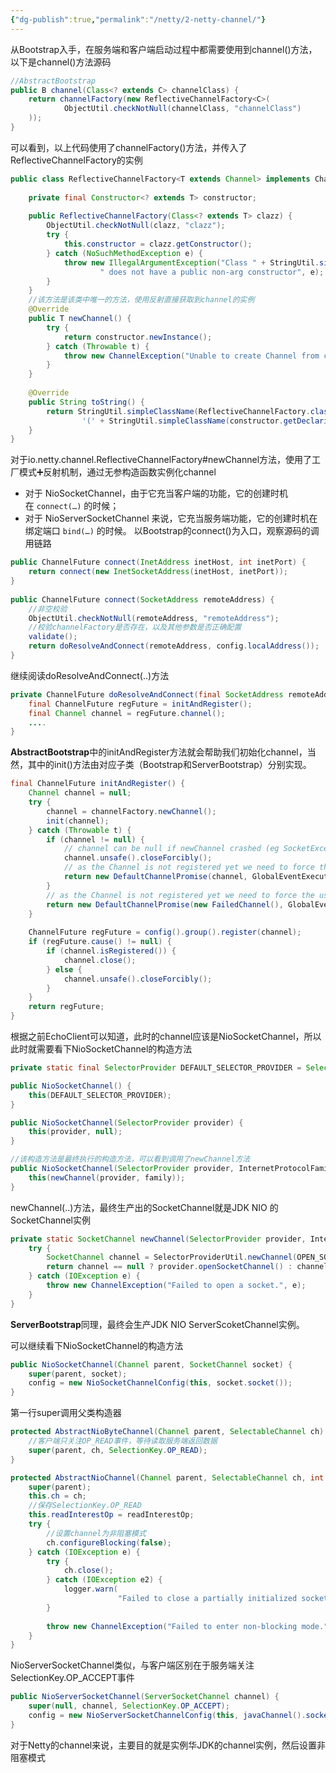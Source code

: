 ```yaml
---
{"dg-publish":true,"permalink":"/netty/2-netty-channel/"}
---
```



从Bootstrap入手，在服务端和客户端启动过程中都需要使用到channel()方法，以下是channel()方法源码
```Java
//AbstractBootstrap
public B channel(Class<? extends C> channelClass) {  
    return channelFactory(new ReflectiveChannelFactory<C>(  
            ObjectUtil.checkNotNull(channelClass, "channelClass")  
    ));  
}
```
可以看到，以上代码使用了channelFactory()方法，并传入了ReflectiveChannelFactory的实例

```Java
public class ReflectiveChannelFactory<T extends Channel> implements ChannelFactory<T> {  
  
    private final Constructor<? extends T> constructor;  
  
    public ReflectiveChannelFactory(Class<? extends T> clazz) {  
        ObjectUtil.checkNotNull(clazz, "clazz");  
        try {  
            this.constructor = clazz.getConstructor();  
        } catch (NoSuchMethodException e) {  
            throw new IllegalArgumentException("Class " + StringUtil.simpleClassName(clazz) +  
                    " does not have a public non-arg constructor", e);  
        }  
    }  
	//该方法是该类中唯一的方法，使用反射直接获取到channel的实例
    @Override  
    public T newChannel() {  
        try {  
            return constructor.newInstance();  
        } catch (Throwable t) {  
            throw new ChannelException("Unable to create Channel from class " + constructor.getDeclaringClass(), t);  
        }  
    }  
  
    @Override  
    public String toString() {  
        return StringUtil.simpleClassName(ReflectiveChannelFactory.class) +  
                '(' + StringUtil.simpleClassName(constructor.getDeclaringClass()) + ".class)";  
    }  
}
```

对于io.netty.channel.ReflectiveChannelFactory#newChannel方法，使用了工厂模式➕反射机制，通过无参构造函数实例化channel
- 对于 NioSocketChannel，由于它充当客户端的功能，它的创建时机在 `connect(…)` 的时候；
- 对于 NioServerSocketChannel 来说，它充当服务端功能，它的创建时机在绑定端口 `bind(…)` 的时候。
以Bootstrap的connect()为入口，观察源码的调用链路
```Java
public ChannelFuture connect(InetAddress inetHost, int inetPort) {  
    return connect(new InetSocketAddress(inetHost, inetPort));  
}  
  
public ChannelFuture connect(SocketAddress remoteAddress) {  
	//非空校验
    ObjectUtil.checkNotNull(remoteAddress, "remoteAddress");
    //校验channelFactory是否存在，以及其他参数是否正确配置  
    validate();  
    return doResolveAndConnect(remoteAddress, config.localAddress());  
}
```
继续阅读doResolveAndConnect(..)方法
```Java
private ChannelFuture doResolveAndConnect(final SocketAddress remoteAddress, final SocketAddress localAddress) {  
    final ChannelFuture regFuture = initAndRegister();  
    final Channel channel = regFuture.channel();  
	....  
}
```
**AbstractBootstrap**中的initAndRegister方法就会帮助我们初始化channel，当然，其中的init()方法由对应子类（Bootstrap和ServerBootstrap）分别实现。
```Java
final ChannelFuture initAndRegister() {  
    Channel channel = null;  
    try {  
        channel = channelFactory.newChannel();  
        init(channel);  
    } catch (Throwable t) {  
        if (channel != null) {  
            // channel can be null if newChannel crashed (eg SocketException("too many open files"))  
            channel.unsafe().closeForcibly();  
            // as the Channel is not registered yet we need to force the usage of the GlobalEventExecutor  
            return new DefaultChannelPromise(channel, GlobalEventExecutor.INSTANCE).setFailure(t);  
        }  
        // as the Channel is not registered yet we need to force the usage of the GlobalEventExecutor  
        return new DefaultChannelPromise(new FailedChannel(), GlobalEventExecutor.INSTANCE).setFailure(t);  
    }  
  
    ChannelFuture regFuture = config().group().register(channel);  
    if (regFuture.cause() != null) {  
        if (channel.isRegistered()) {  
            channel.close();  
        } else {  
            channel.unsafe().closeForcibly();  
        }  
    }  
    return regFuture;  
}
```

根据之前EchoClient可以知道，此时的channel应该是NioSocketChannel，所以此时就需要看下NioSocketChannel的构造方法
```Java
private static final SelectorProvider DEFAULT_SELECTOR_PROVIDER = SelectorProvider.provider();

public NioSocketChannel() {  
    this(DEFAULT_SELECTOR_PROVIDER);  
}

public NioSocketChannel(SelectorProvider provider) {  
    this(provider, null);  
}

//该构造方法是最终执行的构造方法，可以看到调用了newChannel方法
public NioSocketChannel(SelectorProvider provider, InternetProtocolFamily family) {  
    this(newChannel(provider, family));  
}
```

newChannel(..)方法，最终生产出的SocketChannel就是JDK NIO 的SocketChannel实例

```Java
private static SocketChannel newChannel(SelectorProvider provider, InternetProtocolFamily family) {  
    try {  
        SocketChannel channel = SelectorProviderUtil.newChannel(OPEN_SOCKET_CHANNEL_WITH_FAMILY, provider, family);  
        return channel == null ? provider.openSocketChannel() : channel;  
    } catch (IOException e) {  
        throw new ChannelException("Failed to open a socket.", e);  
    }  
}
```

**ServerBootstrap**同理，最终会生产JDK NIO ServerScoketChannel实例。

可以继续看下NioSocketChannel的构造方法
```Java
public NioSocketChannel(Channel parent, SocketChannel socket) {  
    super(parent, socket);  
    config = new NioSocketChannelConfig(this, socket.socket());  
}
```
第一行super调用父类构造器

```Java
protected AbstractNioByteChannel(Channel parent, SelectableChannel ch) {  
    //客户端只关注OP_READ事件，等待读取服务端返回数据
    super(parent, ch, SelectionKey.OP_READ);  
}

protected AbstractNioChannel(Channel parent, SelectableChannel ch, int readInterestOp) {  
    super(parent);  
    this.ch = ch;  
    //保存SelectionKey.OP_READ
    this.readInterestOp = readInterestOp;  
    try {  
	    //设置channel为非阻塞模式
        ch.configureBlocking(false);  
    } catch (IOException e) {  
        try {  
            ch.close();  
        } catch (IOException e2) {  
            logger.warn(  
                        "Failed to close a partially initialized socket.", e2);  
        }  
  
        throw new ChannelException("Failed to enter non-blocking mode.", e);  
    }  
}
```


NioServerSocketChannel类似，与客户端区别在于服务端关注SelectionKey.OP_ACCEPT事件
```Java
public NioServerSocketChannel(ServerSocketChannel channel) {  
    super(null, channel, SelectionKey.OP_ACCEPT);  
    config = new NioServerSocketChannelConfig(this, javaChannel().socket());  
}
```

对于Netty的channel来说，主要目的就是实例华JDK的channel实例，然后设置非阻塞模式